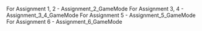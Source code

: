 For Assignment 1, 2 - Assignment_2_GameMode
For Assignment 3, 4 - Assignment_3_4_GameMode
For Assignment 5 - Assignment_5_GameMode
For Assignment 6 - Assignment_6_GameMode
